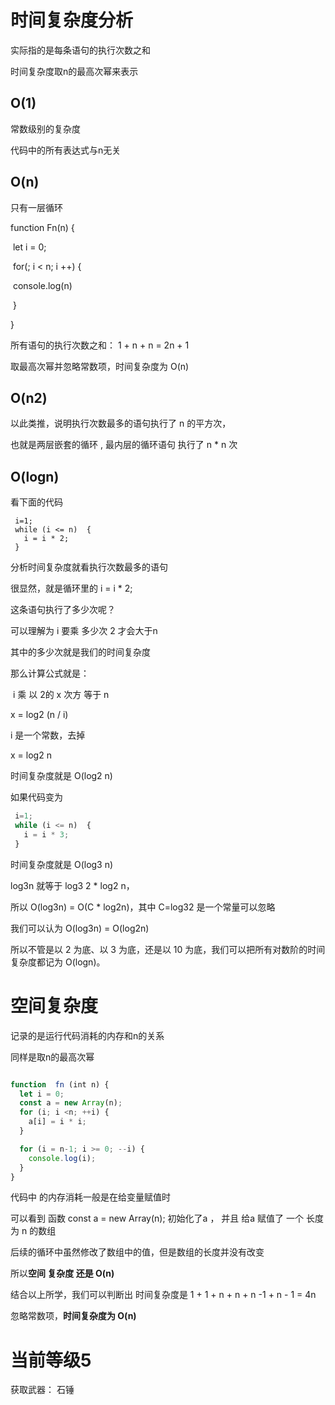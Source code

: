 # 时间复杂度分析

实际指的是每条语句的执行次数之和

时间复杂度取n的最高次幂来表示

## O(1)

常数级别的复杂度

代码中的所有表达式与n无关

## O(n)

只有一层循环

function Fn(n) {

​	let i = 0;

​	for(; i < n; i ++) {

​		console.log(n)

​	}

}

所有语句的执行次数之和： 1 +  n + n = 2n + 1

取最高次幂并忽略常数项，时间复杂度为 O(n)

## O(n2)

以此类推，说明执行次数最多的语句执行了 n 的平方次，

也就是两层嵌套的循环 ,  最内层的循环语句 执行了 n * n 次



## O(logn)

看下面的代码

```(js)
 i=1;
 while (i <= n)  {
   i = i * 2;
 }
```

分析时间复杂度就看执行次数最多的语句

很显然，就是循环里的  i = i * 2;

这条语句执行了多少次呢？

可以理解为 i 要乘  多少次  2 才会大于n

其中的多少次就是我们的时间复杂度

那么计算公式就是：

​	 i  乘 以 2的 x 次方 等于 n

x = log2 (n / i)

i 是一个常数，去掉

x = log2 n

时间复杂度就是 O(log2 n)

如果代码变为

```js
 i=1;
 while (i <= n)  {
   i = i * 3;
 }
```

时间复杂度就是 O(log3 n)

log3n 就等于 log3 2 * log2 n，

所以 O(log3n) = O(C * log2n)，其中 C=log32 是一个常量可以忽略

我们可以认为  O(log3n) = O(log2n)

所以不管是以 2 为底、以 3 为底，还是以 10 为底，我们可以把所有对数阶的时间复杂度都记为 O(logn)。

# 空间复杂度

记录的是运行代码消耗的内存和n的关系

同样是取n的最高次幂

```js

function  fn (int n) {
  let i = 0;
  const a = new Array(n);
  for (i; i <n; ++i) {
    a[i] = i * i;
  }

  for (i = n-1; i >= 0; --i) {
    console.log(i);
  }
}
```

代码中 的内存消耗一般是在给变量赋值时

可以看到 函数  const a = new Array(n);  初始化了a ， 并且 给a 赋值了 一个 长度为 n 的数组

后续的循环中虽然修改了数组中的值，但是数组的长度并没有改变

所以**空间 复杂度 还是 O(n)**

结合以上所学，我们可以判断出 时间复杂度是 1 +  1 + n + n + n -1 + n - 1 = 4n

忽略常数项，**时间复杂度为 O(n)**



# 当前等级5

获取武器： 石锤



